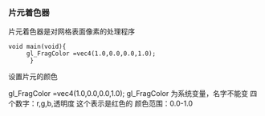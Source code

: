  ### 片元着色器
 片元着色器是对网格表面像素的处理程序

```
void main(void){
     gl_FragColor =vec4(1.0,0.0,0.0,1.0);
      }

```
设置片元的颜色

 gl_FragColor =vec4(1.0,0.0,0.0,1.0);
 gl_FragColor 为系统变量，名字不能变
 四个数字：r,g,b,透明度
 这个表示是红色的
 颜色范围：0.0-1.0